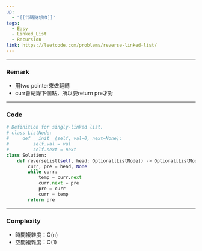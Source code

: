 ```yaml
---
up:
  - "[[代碼隨想錄]]"
tags:
  - Easy
  - Linked_List
  - Recursion
link: https://leetcode.com/problems/reverse-linked-list/
---
```

---
### Remark
- 用two pointer來做翻轉
- curr會紀錄下個點，所以要return pre才對
---
### Code
```python
# Definition for singly-linked list.
# class ListNode:
#     def __init__(self, val=0, next=None):
#         self.val = val
#         self.next = next
class Solution:
    def reverseList(self, head: Optional[ListNode]) -> Optional[ListNode]:
        curr, pre = head, None
        while curr:
            temp = curr.next
            curr.next = pre
            pre = curr
            curr = temp
        return pre
```
---
### Complexity
- 時間複雜度：O(n)
- 空間複雜度：O(1)